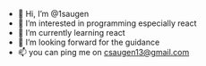 - 👋 Hi, I’m @1saugen
- 👀 I’m interested in programming especially react
- 🌱 I’m currently learning react
- 💞️ I’m looking forward for the guidance
- 📫 you can ping me on csaugen13@gmail.com

<!---
1saugen/1saugen is a ✨ special ✨ repository because its `README.md` (this file) appears on your GitHub profile.
You can click the Preview link to take a look at your changes.
--->
